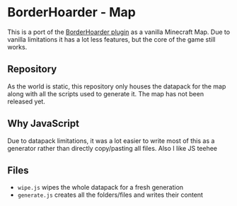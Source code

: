 # BorderHoarder - Map

This is a port of the [BorderHoarder plugin](https://github.com/SimonDMC/BorderHoarder)
as a vanilla Minecraft Map. Due to vanilla limitations it has a lot less features,
but the core of the game still works.

## Repository

As the world is static, this repository only houses the datapack for the map along with
all the scripts used to generate it. The map has not been released yet.

## Why JavaScript

Due to datapack limitations, it was a lot easier to write most of this as a generator
rather than directly copy/pasting all files. Also I like JS teehee

## Files

-   `wipe.js` wipes the whole datapack for a fresh generation
-   `generate.js` creates all the folders/files and writes their content
